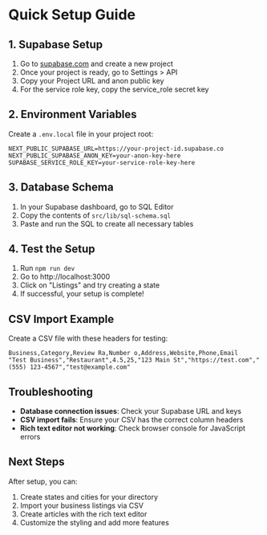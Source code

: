 # Quick Setup Guide

## 1. Supabase Setup

1. Go to [supabase.com](https://supabase.com) and create a new project
2. Once your project is ready, go to Settings > API
3. Copy your Project URL and anon public key
4. For the service role key, copy the service_role secret key

## 2. Environment Variables

Create a `.env.local` file in your project root:

```env
NEXT_PUBLIC_SUPABASE_URL=https://your-project-id.supabase.co
NEXT_PUBLIC_SUPABASE_ANON_KEY=your-anon-key-here
SUPABASE_SERVICE_ROLE_KEY=your-service-role-key-here
```

## 3. Database Schema

1. In your Supabase dashboard, go to SQL Editor
2. Copy the contents of `src/lib/sql-schema.sql`
3. Paste and run the SQL to create all necessary tables

## 4. Test the Setup

1. Run `npm run dev`
2. Go to http://localhost:3000
3. Click on "Listings" and try creating a state
4. If successful, your setup is complete!

## CSV Import Example

Create a CSV file with these headers for testing:

```csv
Business,Category,Review Ra,Number o,Address,Website,Phone,Email
"Test Business","Restaurant",4.5,25,"123 Main St","https://test.com","(555) 123-4567","test@example.com"
```

## Troubleshooting

- **Database connection issues**: Check your Supabase URL and keys
- **CSV import fails**: Ensure your CSV has the correct column headers
- **Rich text editor not working**: Check browser console for JavaScript errors

## Next Steps

After setup, you can:
1. Create states and cities for your directory
2. Import your business listings via CSV
3. Create articles with the rich text editor
4. Customize the styling and add more features




